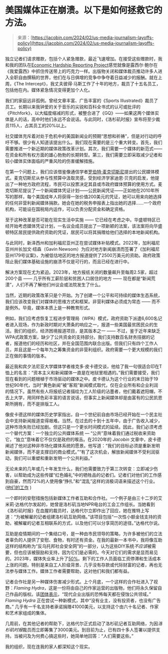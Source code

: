 <!--yml

category: 未分类

date: 2024-05-29 12:31:21

-->

# 美国媒体正在崩溃。以下是如何拯救它的方法。

> 来源：[https://jacobin.com/2024/02/us-media-journalism-layoffs-policy](https://jacobin.com/2024/02/us-media-journalism-layoffs-policy)

独立记者们请求赠款，包括个人紧急赠款，最近飞速增加。在接受这些赠款时，我和我的团队在[Economic Hardship Reporting Project](https://economichardship.org/)感觉就像是露西尔·鲍尔在《我爱露西》中抓住传送带上的巧克力一样。出版物关闭和媒体裁员推动许多人进入全职自由撰稿的世界，他们在与日俱增的竞争中争夺着日益减少的报酬。就在上周，《The Intercept》，我丈夫彼得·马斯工作了十年的地方，裁员了十五名员工，包括他在内。媒体紧急情况变得更加个人化。

我们的家庭远非孤例。曾经文章丰富、广告丰富的《Sports Illustrated》裁员了员工。长期以来我钟爱的关于音乐的尖锐和百科全书式的认可或批评的《Pitchfork》，以大幅度缩减的形式，被整合进了《GQ》——如果这两个媒体实体是人的话，高中时他们永远不会说话。与此同时，《洛杉矶时报》宣布将至少裁员115人，占其员工的20%以上。

社交媒体充斥着对处于危机中的美国新闻业的预期“思想和祈祷”，但是对行动的呼吁不够。很少有人知道该提出什么。我们现在需要的是三个重大转变。首先，我们需要推进一个新近期的媒体政策改革计划。其次，我们需要一个媒体的新范式——在资金和所有权方面的雄心勃勃的长期转型。第三，我们需要立即采取减少记者和较小媒体实体面临的严重风险的伤害缓解措施。

在第一个问题上，我们应该借鉴像通信学者[罗伯特·麦克切斯尼](https://catalyst-journal.com/2023/06/how-to-save-journalism)提出的公民媒体模式。麦克切斯尼从参与性预算中汲取灵感，受到经济学家迪恩·贝克的启发，他提出了一种地方政府流程，市民可以投票决定其县或市政府媒体预算的使用方式。麦克切斯尼提议了一个新闻媒体凭证计划——公民新闻凭证——正如他在2010年所写的那样，每个美国成年人将获得一张价值200美元的凭证，她可以用来向她选择的任何非营利新闻媒体捐款。她会在她的税务申报表上指出她的选择……一个政府机构，可能设在国税局内运作，可以负责分配资金和确定资格。

至于这种改革是否可能在现实生活中实施 —— 它已经在考虑之中。华盛顿特区已经开始考虑媒体凭证计划，一名议会成员提出了一项新颖的法案，该法案将向华盛顿特区居民提供政府资助的凭证，居民可以将其捐赠给他们选择的本地新闻机构。

与此同时，新泽西州和加利福尼亚州正在尝试媒体补贴模式。2022年，加利福尼亚州州长加文·纽森（Gavin Newsom）为应对地方新闻崩溃而签署了《加利福尼亚州179号议案》，为被低估地区的地方报道提供了2500万美元的资助。政府政策阻止我们媒体基础设施的崩溃不仅是可行的，而且已经在进行中。

解决方案现在尤为紧迫。2023年，地方报纸关闭的数量飙升至每周2.5家，超过200个县 —— 几乎所有工薪阶层和贫困人口居住的地方 —— 现在都是“新闻荒漠”，人们不再了解他们州议会或法院发生了什么。

当然，近期的政策改革只是个开始。为了创建一个公平和可持续的媒体生态系统，我们应该改变我们对媒体的思维方式和框架。非营利媒体必须成为常态 —— 而不是例外。毕竟，媒体本质上是一种教育形式。

例如，我们应考虑恢复工程进步管理局（WPA）模式，政府资助下派遣6,600名记者进入现场，作为新政时期对大萧条的响应之一，报道一些美国最贫困民众的生活。我们的组织，经济困境报道项目，是其版本之一 —— 不过，鉴于近年来缺乏WPA式政策方案，缺少了公共资金的支持部分。我们支持数百名财务拮据的记者，报道他们的经历和社区，并在全国范围内联合出版。但我们只有四个工作人员，并且这是一个每年为之筹集资金的非营利组织。政府需要一个更大规模的我们正在做的事情的版本。

最近我和宾夕法尼亚大学媒体学者维克多·皮卡德交谈，他给了我一句很适合印在T恤上的名言：“资本主义和新闻媒体一直是在地狱里相遇的。”我们需要接受，我们现在看到的问题根植于市场驱动的媒体之中。皮卡德认为这个行业的末日始于19世纪90年代，当时“黄色新闻”被“客观”新闻模式取代，仅在企业所有和企业利润的情况下。虽然有些人将报纸记者描绘为工人阶级的沾墨者，他们戴着遮阳帽，不去上大学，用同样色彩丰富的语言说话，但事实上新闻媒体却是由富有的公民凯恩斯所拥有，而不是排版工人。

像皮卡德这样的媒体历史学家指出，自一个世纪前自由市场已经开始在一个民主社会中支持新闻报道变得艰难。当然，在过去的十到十五年中，由于广告收入减少，这种市场失败已经加剧。但这只是一个更长时间模式的延续。因此，我们必须考虑一个替代方案：一个独立的公共媒体系统 — “公共”意味着我们通过税收来资助它，“独立”意味着它不仅仅是政府的喉舌。在2020年的 *Jacobin* 文章中，皮卡德阐述了他对这种非市场化媒体系统的愿景。他写道：“我们的目标必须是重新发明新闻媒体，而不是支撑旧的商业模式。”“有了这次机会，解放新闻媒体不受利润驱动，我们可以重塑和重新发明一个公共利益。”

无论未来的几年或几十年发生什么，我们也需要致力于第三次转变：立即减少伤害，以帮助成为这些传媒“红色婚礼”中的牺牲品的记者们。记者们对他们的工作感到自豪，然而72%的人使用像“挣扎”和“混乱”这样的消极词语来描述这个行业。([他们的工作](https://www.pewresearch.org/journalism/2022/06/14/journalists-sense-turmoil-in-their-industry-amid-continued-passion-for-their-work/) )

一个即时的安慰措施包括新媒体工作者互助和合作社。一个例子是由三十二岁的艾米莉·达格代尔发起的，她曾是洛杉矶当地NPR电台的工会工作组长。当她看到《洛杉矶时报》在血腥的裁员时，达格代尔立即作出了回应，她在推特上写道：“为被解雇的记者组建洛杉矶互助网络。”该项目包括“一次性小额金钱支持的资助，被解雇的记者互相联系的方式，以及他们可以分享简历的途径。”达格代尔说。

互助是疫情期间的一个集结口号，是一种由市民领导的策略，为许多被他们的立法者辜负的人提供了安慰、食物，有时还有资金。在我的最新一本书中，我将像互助这样的结构称为“反乌托邦社会安全网”的一部分，认为这些DIY系统*不应该*被需要，但也应该被鼓励和支持，因为它们是必需的。今天对它们的需求是显而易见的。2023年，媒体失业率上升了[50%](https://www.theatlantic.com/ideas/archive/2024/01/media-layoffs-la-times/677285/)。剩下的工作人员面临工资停滞和生活成本上涨的问题。特别是来自工人阶级背景、几乎没有存款或代际财富的记者，再也无法参与媒体工作。媒体工作者需要帮助，这对他们和我们都有益。

记者合作社是另一种媒体伤害减少形式。上个月底，一个这样的合作社进入了视野：*Flaming Hydra*，这是一份将由自己的作家运营的出版物，他们将永久保留自己作品的版权。该[团体表示](https://flaminghydra.com/about/)，“现代企业出版的恐怖每天都在侵蚀公共领域。” *Flaming Hydra* 正在尝试一种新模式，其中“没有业主，没有投资者，也没有广告商。” 几乎有一千名支持者承诺捐赠41000美元，以支持这个由六十名记者、作家和艺术家组成的集体。

几周前，在其他记者的帮助下，达格代尔正式启动了洛杉矶记者互助网络，为因*洛杉矶时报*裁员而立即筹集了3000美元。到目前为止，已有四十多人签署以提供支持。当被问及为何费心搞这些时，她简单地回答：“人们需要这些。”

我的组织，现在连我的家人都深知这个现实。
